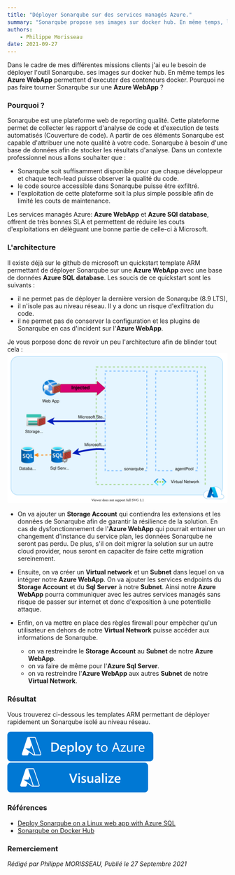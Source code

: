 ```yaml
---
title: "Déployer Sonarqube sur des services managés Azure."
summary: "Sonarqube propose ses images sur docker hub. En même temps, les Azure WebApp permettent d'executer des conteneurs docker. Pourquoi ne pas faire tourner Sonarqube sur une Azure WebApp ?"
authors:
    - Philippe Morisseau
date: 2021-09-27
---
```


Dans le cadre de mes différentes missions clients j'ai eu le besoin de déployer l'outil Sonarqube. ses images sur docker hub. En même temps les **Azure WebApp** permettent d'executer des conteneurs docker. Pourquoi ne pas faire tourner Sonarqube sur une **Azure WebApp** ?

### Pourquoi ?

Sonarqube est une plateforme web de reporting qualité. Cette plateforme permet de collecter les rapport d'analyse de code et d'execution de tests automatisés (Couverture de code).
A partir de ces éléments Sonarqube est capable d'attribuer une note qualité à votre code.
Sonarqube à besoin d'une base de données afin de stocker les résultats d'analyse.
Dans un contexte professionnel nous allons souhaiter que : 

- Sonarqube soit suffisamment disponible pour que chaque développeur et chaque tech-lead puisse observer la qualité du code.
- le code source accessible dans Sonarqube puisse être exfiltré.
- l'exploitation de cette plateforme soit la plus simple possible afin de limité les couts de maintenance.

Les services managés Azure: **Azure WebApp** et **Azure SQl database**, offrent de très bonnes SLA et permettent de réduire les couts d'exploitations en délèguant une bonne partie de celle-ci à Microsoft. 

### L'architecture

Il existe déjà sur le github de microsoft un quickstart template ARM permettant de déployer Sonarqube sur une **Azure WebApp** avec une base de données **Azure SQL database**.
Les soucis de ce quickstart sont les suivants :

- il ne permet pas de déployer la dernière version de Sonarqube (8.9 LTS),
- il n'isole pas au niveau réseau. Il y a donc un risque d'exfiltration du code.
- il ne permet pas de conserver la configuration et les plugins de Sonarqube en cas d'incident sur l'**Azure WebApp**.

Je vous porpose donc de revoir un peu l'architecture afin de blinder tout cela :
![archi](../../img/sonarqube.managed.svg)

- On va ajouter un **Storage Account** qui contiendra les extensions et les données de Sonarqube afin de garantir la résilience de la solution. En cas de dysfonctionnement de l'**Azure WebApp** qui pourrait entrainer un changement d'instance du service plan, les données Sonarqube ne seront pas perdu. De plus, s'il on doit migrer la solution sur un autre cloud provider, nous seront en capaciter de faire cette migration sereinement.

- Ensuite, on va créer un **Virtual network** et un **Subnet** dans lequel on va intégrer notre **Azure WebApp**. On va ajouter les services endpoints du **Storage Account** et du **Sql Server** à notre **Subnet**. Ainsi notre **Azure WebApp** pourra communiquer avec les autres services managés sans risque de passer sur internet et donc d'exposition à une potentielle attaque.

- Enfin, on va mettre en place des règles firewall pour empècher qu'un utilisateur en dehors de notre **Virtual Network** puisse accéder aux informations de Sonarqube. 
  - on va restreindre le **Storage Account** au **Subnet** de notre **Azure WebApp**.
  - on va faire de même pour l'**Azure Sql Server**.
  - on va restreindre l'**Azure WebApp** aux autres **Subnet** de notre **Virtual Network**.

### Résultat

Vous trouverez ci-dessous les templates ARM permettant de déployer rapidement un Sonarqube isolé au niveau réseau.  

[![Deploy To Azure](https://raw.githubusercontent.com/Azure/azure-quickstart-templates/master/1-CONTRIBUTION-GUIDE/images/deploytoazure.svg?sanitize=true)](https://portal.azure.com/#create/Microsoft.Template/uri/https%3A%2F%2Fraw.githubusercontent.com%2FIneaweb%2FBlog%2Fmain%2Fassets%2Farm.sonarqube%2Fazuredeploy.json)
[![Visualize](https://raw.githubusercontent.com/Azure/azure-quickstart-templates/master/1-CONTRIBUTION-GUIDE/images/visualizebutton.svg?sanitize=true)](http://armviz.io/#/?load=https%3A%2F%2Fraw.githubusercontent.com%2FIneaweb%2FBlog%2Fmain%2Fassets%2Farm.sonarqube%2Fazuredeploy.json)

### Références

- [Deploy Sonarqube on a Linux web app with Azure SQL](https://github.com/Azure/azure-quickstart-templates/tree/master/quickstarts/microsoft.web/webapp-linux-sonarqube-azuresql)
- [Sonarqube on Docker Hub](https://hub.docker.com/_/sonarqube)

### Remerciement

_Rédigé par Philippe MORISSEAU, Publié le 27 Septembre 2021_